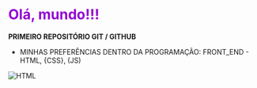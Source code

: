 # <font color="#9400D3">Olá, mundo!!!</font>
 <b>PRIMEIRO REPOSITÓRIO GIT / GITHUB</b> 
* MINHAS PREFERÊNCIAS DENTRO DA PROGRAMAÇÃO: FRONT_END - HTML, {CSS}, (JS)

![HTML](https://github.com/DUG1914/OlaMundo/assets/112041088/b750fb06-5f51-43e9-b459-7bb92109166a)

